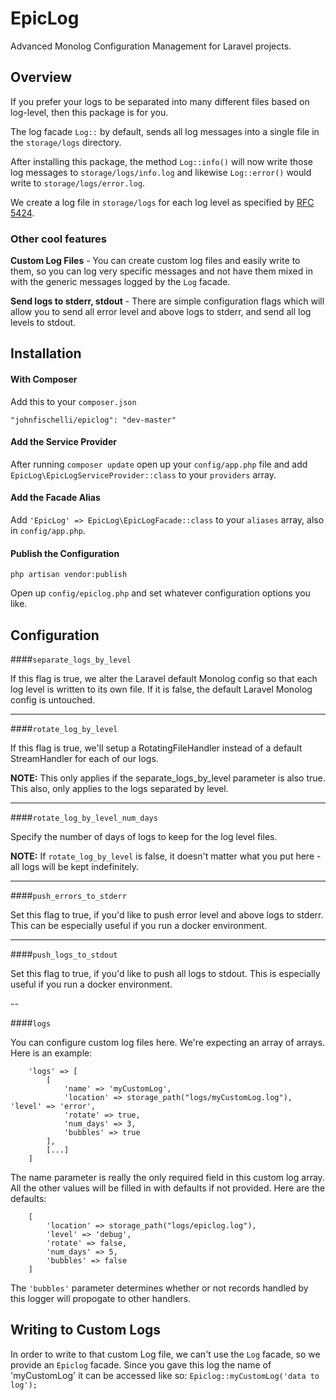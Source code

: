 # EpicLog

Advanced Monolog Configuration Management for Laravel projects.

## Overview
If you prefer your logs to be separated into many different files based on log-level, then this package is for you.

The log facade `Log::` by default, sends all log messages into a single file in the `storage/logs` directory.

After installing this package, the method `Log::info()` will now write those log messages to `storage/logs/info.log` and likewise `Log::error()` would write to `storage/logs/error.log`.

We create a log file in `storage/logs` for each log level as specified by [RFC 5424](http://tools.ietf.org/html/rfc5424).

### Other cool features

**Custom Log Files** - 
You can create custom log files and easily write to them, so you can log very specific messages and not have them mixed in with the generic messages logged by the `Log` facade. 

**Send logs to stderr, stdout** -
There are simple configuration flags which will allow you to send all error level and above logs to stderr, and send all log levels to stdout.

## Installation

#### With Composer

Add this to your `composer.json`

```
"johnfischelli/epiclog": "dev-master"
```
#### Add the Service Provider

After running `composer update` open up your `config/app.php` file and add `EpicLog\EpicLogServiceProvider::class` to your `providers` array.

#### Add the Facade Alias
Add `'EpicLog' => EpicLog\EpicLogFacade::class` to your `aliases` array, also in `config/app.php`.

#### Publish the Configuration
`php artisan vendor:publish`

Open up `config/epiclog.php` and set whatever configuration options you like.

## Configuration

####`separate_logs_by_level`

If this flag is true, we alter the Laravel default Monolog config so that each log level is written to its own file. If it is false, the default Laravel Monolog config is untouched.

---

####`rotate_log_by_level`

If this flag is true, we'll setup a RotatingFileHandler instead of a default StreamHandler for each of our logs.

**NOTE:** This only applies if the separate_logs_by_level parameter is also true. This also, only applies to the logs separated by level.

___

####`rotate_log_by_level_num_days`

Specify the number of days of logs to keep for the log level files.

**NOTE:** If `rotate_log_by_level` is false, it doesn't matter what you put here - all logs will be kept indefinitely.

---

####`push_errors_to_stderr`

Set this flag to true, if you'd like to push error level and above logs
to stderr. This can be especially useful if you run a docker environment.

---

####`push_logs_to_stdout`

Set this flag to true, if you'd like to push all logs to stdout. This is especially useful if you run a docker environment.

--

####`logs`

You can configure custom log files here. We're expecting an array of arrays. Here is an example:

```
	'logs' => [
		[
			'name' => 'myCustomLog',
			'location' => storage_path("logs/myCustomLog.log"),			'level' => 'error',
			'rotate' => true,
			'num_days' => 3,
			'bubbles' => true
		],
		[...]
	]
```

The name parameter is really the only required field in this custom log array. All the other values will be filled in with defaults if not provided. Here are the defaults:

```
	[
		'location' => storage_path("logs/epiclog.log"),
		'level' => 'debug',
     	'rotate' => false, 
		'num_days' => 5,
		'bubbles' => false
	]
```

The `'bubbles'` parameter determines whether or not records handled by this logger will propogate to other handlers.


## Writing to Custom Logs

In order to write to that custom Log file, we can't use the `Log` facade, so we provide an `Epiclog` facade. Since you gave this log the name of 'myCustomLog' it can be accessed like so: `Epiclog::myCustomLog('data to log');`